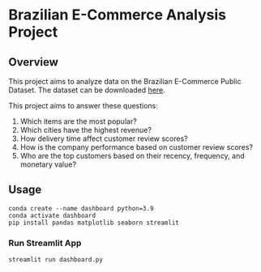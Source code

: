 # Brazilian E-Commerce Analysis Project

## Overview
This project aims to analyze data on the Brazilian E-Commerce Public Dataset. The dataset can be downloaded [here](https://drive.google.com/file/d/1MsAjPM7oKtVfJL_wRp1qmCajtSG1mdcK/view).

This project aims to answer these questions:
1. Which items are the most popular?
2. Which cities have the highest revenue?
3. How delivery time affect customer review scores?
4. How is the company performance based on customer review scores?
5. Who are the top customers based on their recency, frequency, and monetary value?

## Usage
```
conda create --name dashboard python=3.9
conda activate dashboard
pip install pandas matplotlib seaborn streamlit
```

### Run Streamlit App
`streamlit run dashboard.py`
